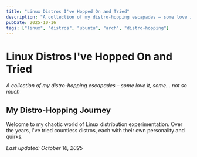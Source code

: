 ```yaml
---
title: "Linux Distros I've Hopped On and Tried"
description: "A collection of my distro-hopping escapades – some love it, some… not so much"
pubDate: 2025-10-16
tags: ["linux", "distros", "ubuntu", "arch", "distro-hopping"]
---
```


# Linux Distros I've Hopped On and Tried

_A collection of my distro-hopping escapades – some love it, some… not so much_

## My Distro-Hopping Journey

Welcome to my chaotic world of Linux distribution experimentation. Over the years, I've tried countless distros, each with their own personality and quirks.


_Last updated: October 16, 2025_